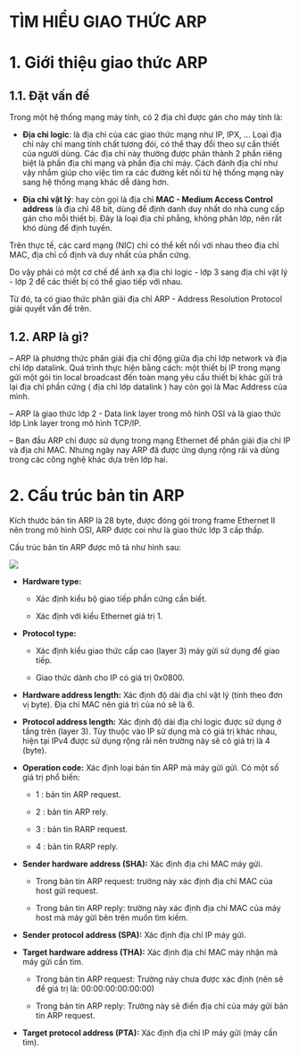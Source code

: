 # **TÌM HIỂU GIAO THỨC ARP**

# 1. Giới thiệu giao thức ARP

## 1.1. Đặt vấn đề

Trong một hệ thống mạng máy tính, có 2 địa chỉ được gán cho máy tính là: 

- **Địa chỉ logic**: là địa chỉ của các giao thức mạng như IP, IPX, ... Loại địa chỉ này chỉ mang tính chất tương đói, có thể thay đổi theo sự cần thiết của người dùng. Các địa chỉ này thường được phân thành 2 phần riêng biệt là phần địa chỉ mạng và phần địa chỉ máy. Cách đánh địa chỉ như vậy nhắm giúp cho việc tìm ra các đường kết nối từ hệ thống mạng này sang hệ thống mạng khác dễ dàng hơn. 

- **Địa chỉ vật lý**: hay còn gọi là địa chỉ **MAC - Medium Access Control address** là địa chỉ 48 bit, dùng để định danh duy nhất do nhà cung cấp gán cho mỗi thiết bị. Đây là loại địa chỉ phẳng, không phân lớp, nên rất khó dùng để định tuyến.

Trên thực tế, các card mạng (NIC) chỉ có thể kết nối với nhau theo địa chỉ MAC, địa chỉ cố định và duy nhất của phần cứng.

 Do vậy phải có một cơ chế để ánh xạ địa chỉ logic - lớp 3 sang địa chỉ vật lý - lớp 2 để các thiết bị có thể giao tiếp với nhau.

Từ đó, ta có giao thức phân giải địa chỉ ARP - Address Resolution Protocol giải quyết vấn đề trên.

## 1.2. ARP là gì?

– ARP là phương thức phân giải địa chỉ động giữa địa chỉ lớp network và địa chỉ lớp datalink. Quá trình thực hiện bằng cách: một thiết bị IP trong mạng gửi một gói tin local broadcast đến toàn mạng yêu cầu thiết bị khác gửi trả lại địa chỉ phần cứng ( địa chỉ lớp datalink ) hay còn gọi là Mac Address của mình.

– ARP là giao thức lớp 2 - Data link layer trong mô hình OSI và là giao thức lớp Link layer trong mô hình TCP/IP.

– Ban đầu ARP chỉ được sử dụng trong mạng Ethernet để phân giải địa chỉ IP và địa chỉ MAC. Nhưng ngày nay ARP đã được ứng dụng rộng rãi và dùng trong các công nghệ khác dựa trên lớp hai.

# 2. Cấu trúc bản tin ARP

Kích thước bản tin ARP là 28 byte, được đóng gói trong frame Ethernet II nên trong mô hình OSI, ARP được coi như là giao thức lớp 3 cấp thấp.

Cấu trúc bản tin ARP được mô tả như hình sau:

<img src="http://imgur.com/ZmKo5pU.jpg">

- **Hardware type:** 

  - Xác định kiểu bộ giao tiếp phần cứng cần biết.

  - Xác định với kiểu Ethernet giá trị 1.

- **Protocol type:**

  - Xác định kiểu giao thức cấp cao (layer 3) máy gửi sử dụng để giao tiếp.

  - Giao thức dành cho IP có giá trị 0x0800.

- **Hardware address length:** Xác định độ dài địa chỉ vật lý (tính theo đơn vị byte). Địa chỉ MAC nên giá trị của nó sẽ là 6.

- **Protocol address length:** Xác định độ dài địa chỉ logic được sử dụng ở tầng trên (layer 3). Tùy thuộc vào IP sử dụng mà có giá trị khác nhau, hiện tại IPv4 được sử dụng rộng rãi nên trường này sẽ có giá trị là 4 (byte).

- **Operation code:** Xác định loại bản tin ARP mà máy gửi gửi. Có một số giá trị phổ biến:

  - 1 : bản tin ARP request.

  - 2 : bản tin ARP rely.

  - 3 : bản tin RARP request.

  - 4 : bản tin RARP reply.

- **Sender hardware address (SHA):** Xác định địa chỉ MAC máy gửi. 

  - Trong bản tin ARP request: trường này xác định địa chỉ MAC của host gửi request.

  - Trong bản tin ARP reply: trường này xác định địa chỉ MAC của máy host mà máy gửi bên trên muốn tìm kiếm.

- **Sender protocol address (SPA):** Xác định địa chỉ IP máy gửi.

- **Target hardware address (THA):** Xác định địa chỉ MAC máy nhận mà máy gửi cần tìm.

  - Trong bản tin ARP request: Trường này chưa được xác định (nên sẽ để giá trị là: 00:00:00:00:00:00)

  - Trong bản tin ARP reply: Trường này sẽ điền địa chỉ của máy gửi bản tin ARP request.

- **Target protocol address (PTA):** Xác định địa chỉ IP máy gửi (máy cần tìm).
